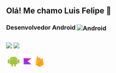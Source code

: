 ## Olá! Me chamo Luis Felipe 👋
### Desenvolvedor Android <img align="center" alt="Android" height="19" width="30" src="https://upload.wikimedia.org/wikipedia/commons/thumb/3/31/Android_robot_head.svg/1200px-Android_robot_head.svg.png">

##
 <div>
  <img height="180em" src="https://github-readme-stats.vercel.app/api?username=b4ndini&show_icons=true&theme=dark&include_all_commits=true&count_private=true"/>
  <img height="180em" src="https://github-readme-stats.vercel.app/api/top-langs/?username=b4ndini&layout=compact&langs_count=666&theme=dark"/>
</div>
<div style="display: inline_block"><br>
  <img align="center" alt="Android" height="30" width="40" src="https://raw.githubusercontent.com/devicons/devicon/9f4f5cdb393299a81125eb5127929ea7bfe42889/icons/android/android-plain.svg">
   <img align="center" alt="Kotlin" height="22" width="28" src="https://raw.githubusercontent.com/devicons/devicon/9f4f5cdb393299a81125eb5127929ea7bfe42889/icons/kotlin/kotlin-original.svg">
   <img align="center" alt="Firebase" height="30" width="30" src="https://raw.githubusercontent.com/devicons/devicon/9f4f5cdb393299a81125eb5127929ea7bfe42889/icons/firebase/firebase-plain.svg">
</div>

